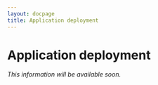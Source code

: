 ```yaml
---
layout: docpage
title: Application deployment
---
```


# Application deployment

*This information will be available soon.*

